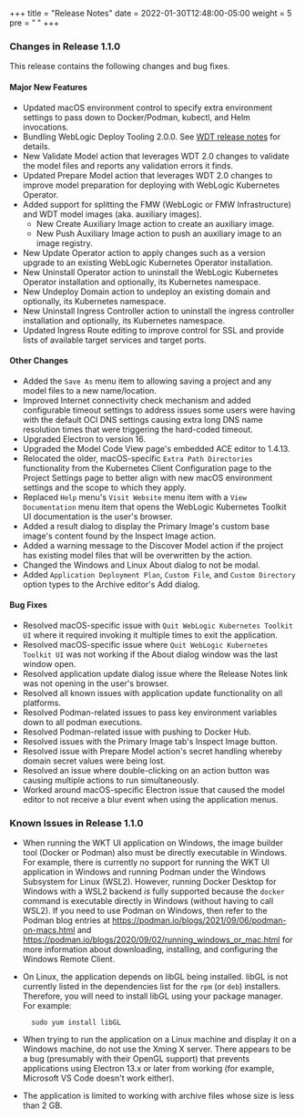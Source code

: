 +++
title = "Release Notes"
date = 2022-01-30T12:48:00-05:00
weight = 5
pre = "<b> </b>"
+++

### Changes in Release 1.1.0
This release contains the following changes and bug fixes.

#### Major New Features
- Updated macOS environment control to specify extra environment settings to pass down to Docker/Podman, kubectl, and Helm invocations.
- Bundling WebLogic Deploy Tooling 2.0.0. See [WDT release notes](https://github.com/oracle/weblogic-deploy-tooling/releases/tag/release-2.0.0) for details.
- New Validate Model action that leverages WDT 2.0 changes to validate the model files and reports any validation errors it finds.
- Updated Prepare Model action that leverages WDT 2.0 changes to improve model preparation for deploying with WebLogic Kubernetes Operator.
- Added support for splitting the FMW (WebLogic or FMW Infrastructure) and WDT model images (aka. auxiliary images).
  - New Create Auxiliary Image action to create an auxiliary image.
  - New Push Auxiliary Image action to push an auxiliary image to an image registry.
- New Update Operator action to apply changes such as a version upgrade to an existing WebLogic Kubernetes Operator installation.
- New Uninstall Operator action to uninstall the WebLogic Kubernetes Operator installation and optionally, its Kubernetes namespace.
- New Undeploy Domain action to undeploy an existing domain  and optionally, its Kubernetes namespace.
- New Uninstall Ingress Controller action to uninstall the ingress controller installation and optionally, its Kubernetes namespace.
- Updated Ingress Route editing to improve control for SSL and provide lists of available target services and target ports.

#### Other Changes
- Added the `Save As` menu item to allowing saving a project and any model files to a new name/location.
- Improved Internet connectivity check mechanism and added configurable timeout settings to address issues some users were
  having with the default OCI DNS settings causing extra long DNS name resolution times that were triggering the hard-coded timeout.
- Upgraded Electron to version 16.
- Upgraded the Model Code View page's embedded ACE editor to 1.4.13.
- Relocated the older, macOS-specific `Extra Path Directories` functionality from the Kubernetes Client Configuration page to the
  Project Settings page to better align with new macOS environment settings and the scope to which they apply.
- Replaced `Help` menu's `Visit Website` menu item with a `View Documentation` menu item that opens the WebLogic Kubernetes Toolkit UI
  documentation is the user's browser.
- Added a result dialog to display the Primary Image's custom base image's content found by the Inspect Image action.
- Added a warning message to the Discover Model action if the project has existing model files that will be overwritten by the action.
- Changed the Windows and Linux About dialog to not be modal.
- Added `Application Deployment Plan`, `Custom File`, and `Custom Directory` option types to the Archive editor's Add dialog.

#### Bug Fixes
- Resolved macOS-specific issue with `Quit WebLogic Kubernetes Toolkit UI` where it required invoking it multiple times
  to exit the application.
- Resolved macOS-specific issue where `Quit WebLogic Kubernetes Toolkit UI` was not working if the About dialog window
  was the last window open.
- Resolved application update dialog issue where the Release Notes link was not opening in the user's browser.
- Resolved all known issues with application update functionality on all platforms.
- Resolved Podman-related issues to pass key environment variables down to all podman executions.
- Resolved Podman-related issue with pushing to Docker Hub.
- Resolved issues with the Primary Image tab's Inspect Image button.
- Resolved issue with Prepare Model action's secret handling whereby domain secret values were being lost.
- Resolved an issue where double-clicking on an action button was causing multiple actions to run simultaneously.
- Worked around macOS-specific Electron issue that caused the model editor to not receive a blur event when using the
  application menus.

### Known Issues in Release 1.1.0

- When running the WKT UI application on Windows, the image builder tool (Docker or Podman) also must be directly 
  executable in Windows.  For example, there is currently no support for running the WKT UI application in Windows and
  running Podman under the Windows Subsystem for Linux (WSL2).  However, running Docker Desktop for Windows with a WSL2
  backend _is_ fully supported because the `docker` command is executable directly in Windows (without having to call
  WSL2). If you need to use Podman on Windows, then refer to the Podman blog entries at 
  https://podman.io/blogs/2021/09/06/podman-on-macs.html and https://podman.io/blogs/2020/09/02/running_windows_or_mac.html
  for more information about downloading, installing, and configuring the Windows Remote Client.

- On Linux, the application depends on libGL being installed.  libGL is not currently listed in the dependencies list
  for the `rpm` (or `deb`) installers.  Therefore, you will need to install libGL using your package manager.
  For example:
  ```
    sudo yum install libGL
  ```

- When trying to run the application on a Linux machine and display it on a Windows machine, do not use the Xming X
  server.  There appears to be a bug (presumably with their OpenGL support) that prevents applications using Electron
  13.x or later from working (for example, Microsoft VS Code doesn't work either).

- The application is limited to working with archive files whose size is less than 2 GB.
